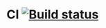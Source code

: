 # CI [![Build status](https://ci.appveyor.com/api/projects/status/lxkrwxvisk331c4u/branch/master?svg=true)](https://ci.appveyor.com/project/AlexeyPotapenko/selenium/branch/master)
